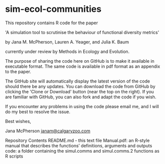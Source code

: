 # sim-ecol-communities

This repository contains R code for the paper

'A simulation tool to scrutinise the behaviour of functional diversity metrics'

by Jana M. McPherson, Lauren A. Yeager, and Julia K. Baum

currently under review by Methods in Ecology and Evolution. 


The purpose of sharing the code here on GitHub is to make it available in executable format. The same code is available in pdf format as an appendix to the paper.

The GitHub site will automatically display the latest version of the code should there be any updates. You can download the code from GitHub by clicking the 'Clone or Download' button (near the top on the right). If you are familiar with GitHub, you can also fork and adapt the code if you wish.

If you encounter any problems in using the code please email me, and I will do my best to resolve the issue. 

Best wishes,

Jana McPherson
janam@calgaryzoo.com

Repository Contents
README.md - this text file
Manual.pdf: an R-style manual that describes the functions’ definitions, arguments and outputs
code: a folder containing the simul.comms and simul.comms.2 functions as R scripts
